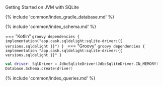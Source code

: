 Getting Started on JVM with SQLite

{% include 'common/index_gradle_database.md' %}

{% include 'common/index_schema.md' %}

=== "Kotlin"
    ```groovy
    dependencies {
      implementation("app.cash.sqldelight:sqlite-driver:{{ versions.sqldelight }}")
    }
    ```
=== "Groovy"
    ```groovy
    dependencies {
      implementation "app.cash.sqldelight:sqlite-driver:{{ versions.sqldelight }}"
    }
    ```
```kotlin
val driver: SqlDriver = JdbcSqliteDriver(JdbcSqliteDriver.IN_MEMORY)
Database.Schema.create(driver)
```

{% include 'common/index_queries.md' %}
